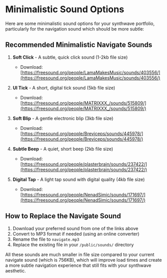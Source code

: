 # Minimalistic Sound Options

Here are some minimalistic sound options for your synthwave portfolio, particularly for the navigation sound which should be more subtle:

## Recommended Minimalistic Navigate Sounds

1. **Soft Click** - A subtle, quick click sound (1-2kb file size)
   - Download: [https://freesound.org/people/LamaMakesMusic/sounds/403556/](https://freesound.org/people/LamaMakesMusic/sounds/403556/)

2. **UI Tick** - A short, digital tick sound (5kb file size)
   - Download: [https://freesound.org/people/MATRIXXX_/sounds/515809/](https://freesound.org/people/MATRIXXX_/sounds/515809/)

3. **Soft Blip** - A gentle electronic blip (3kb file size)
   - Download: [https://freesound.org/people/Breviceps/sounds/445978/](https://freesound.org/people/Breviceps/sounds/445978/)

4. **Subtle Beep** - A quiet, short beep (2kb file size)
   - Download: [https://freesound.org/people/plasterbrain/sounds/237422/](https://freesound.org/people/plasterbrain/sounds/237422/)

5. **Digital Tap** - A light tap sound with digital quality (4kb file size)
   - Download: [https://freesound.org/people/NenadSimic/sounds/171697/](https://freesound.org/people/NenadSimic/sounds/171697/)

## How to Replace the Navigate Sound

1. Download your preferred sound from one of the links above
2. Convert to MP3 format if needed (using an online converter)
3. Rename the file to `navigate.mp3`
4. Replace the existing file in your `/public/sounds/` directory

All these sounds are much smaller in file size compared to your current navigate sound (which is 756KB), which will improve load times and create a more subtle navigation experience that still fits with your synthwave aesthetic.
